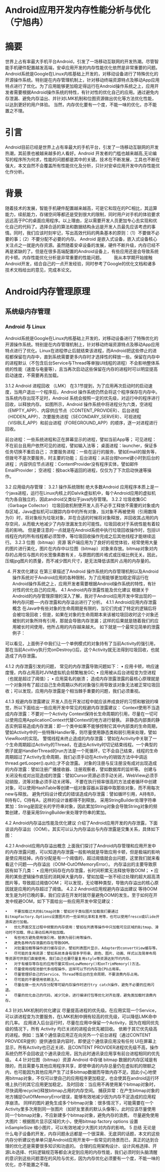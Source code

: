 # Android应用开发内存性能分析与优化（宁旭冉）


# 摘要

世界上占有率最大手机平台Android，引发了一场移动互联网的开发热潮。尽管智能手机硬件配置越发高端，安卓应用开发的内存性能优化依然是非常重要的问题。
Android系统是Google在Linux内核基础上开发的，对移动设备进行了特殊优化的开源操作系统。特别是在内存管理机制上，针对移动终端资源特点及移动App应用特点进行了优化。为了应用能够更加稳定得运行在Android操作系统之上，应用开发者需要根据Android操作系统的特性，有针对性的优化自己的应用。通过避免内存泄漏、避免内存溢出、并针对LMK机制和位图资源做出优化等方法优化性能，以达到更好的用户体验。
当然，内存优化要有一个度，不能一味的优化，亦不能置之不理。


# 引言
Android目前已经是世界上占有率最大的手机平台，引发了一场移动互联网的开发热潮，其前景也被越来越多的人看好。Android 开发者的门槛也越来越高,无论编写的程序所为何求，性能的问题都是其中的关键。技术在不断发展，工具也不断在强大，本文自然不会覆盖所有性能优化及分析，只针对安卓应用开发中内存性能优化作分析。

# 背景

随着技术的发展，智能手机硬件配置越来越高，可是它和现在的PC相比，其运算能力，续航能力，存储空间等都还是受到很大的限制，同时用户对手机的体验要求远远高于PC的桌面应用程序。以上理由，足以需要开发人员更加专心去实现和优化自己的代码了。选择合适的算法和数据结构永远是开发人员最先应该考虑的事情。同时，我们应该时刻牢记，写出高效代码的两条基本的原则：（1）不要做不必要的事；（2）不要分配不必要的内存。
Android 是嵌入式设备，嵌入式设备核心关注点之一就是内存资源。虽然随着安卓设备的发展，硬件不断升级，内存已经不再是紧缺的了。但是在很多高端配置的Android设备上，有些应用还是会导致系统的卡顿。内存性能优化分析是非常重要的性能问题。
　　我从本学期开始接触Android开发，结合自己的一点开发经验，同时参考了Google的优化文档和诸多技术文档给出的意见，完成本论文。


# Android内存管理原理
## 系统级内存管理
### Android 与 Linux
Android系统是Google在Linux内核基础上开发的，对移动设备进行了特殊优化的开源操作系统。特别是在内存管理机制上，针对移动终端资源特点及移动App应用特点进行了优化。Linux在进程停止后就结束该进程，而Android把这些停止的进程都保留在内存中，直到系统需要更多内存时才选择性的释放一些。保留在内存中的进程默认（不包含后台Service与Thread等单独UI线程的进程）不会影响整体系统的性能（速度与电量等），且当再次启动这些保留在内存的进程时可以明显提高启动速度，不需要再去加载。

3.1.2 Android 进程回收 （LMK）
在3.1节提到，为了应用再次启动时的启动速度，当用户退出一个程序后，Android 操作系统仍然会将这个程序保存在内存中。当系统内存出现不足时，Android 系统会按照一定的优先级，对运行中的程序进行回收，以释放内存。
如图所示，Android 操作系统中将进程分为六类，空进程（EMPTY_APP）、内容供应节点（CONTENT_PROVIDER）、后台进程（HIDDEN_APP）、次要服务进程（SECONDARY_SERVER）、可视进程（VISIBLE_APP）和前台进程（FOREGROUND_APP）的顺序，逐一对进程进行回收。


前台进程：一些系统进程和正在屏幕显示的进程，譬如当前App等；
可见进程：不在前台且用户依然可见的进程，譬如输入法等；
桌面进程：launcher，保证多任务切换不重启自己；
次要服务进程：一些在运行的服务，譬如Email的服务等，但拨号不是次要服务，时主要的功能；
后台进程：从前台按home键小时到后台的进程；
内容供应节点进程：ContentProvider没有程序实体，譬如邮件EmailProvider；
空进程：按back等返回的进程，仅仅为了下次启动快速等操作。

3.2 应用级内存管理：
3.2.1 操作系统限制
绝大多数Android 应用程序本质上是一个java进程，运行在Linux内核上的Dalvik虚拟机中，每个Android应用的虚拟机均为各自独立的，因此android又类似于java内存管理。
3.2.2  垃圾收集GC（Garbage Collector）
垃圾回收机制使开发人员不必手工释放不需要的对象或内存区域，Java虚拟机可以跟踪内存中的所有对象，当对象不再被使用（引用数降为0）时，将对象标为垃圾对象，并在合适的时候将对象释放，并回收其占用的内存空间，从而极大地减少了内存泄漏发生的可能性。垃圾回收对于系统性能有着较高的影响。
但是要注意的一点就是在Android系统中执行垃圾回收操作时，包括UI线程在内的所有线程都必须暂停，等垃圾回收操作完成之后其他线程才能继续运行。
3.2.3 位图（bitmap）资源
客户端应用为了良好的视觉体验，经常使用大量的图片进行美化，图片在内存中以位图（bitmap）对象来存放。bitmap对象对内存的占用仅与图片的长宽像素数有关，与原图的图片格式或压缩比例无关。因此，压缩jpg图片的质量，而不减少图片尺寸，是无法降低该图片占用的内存量的。

4. 开发优化建议
在第三章描述了Android 操作系统的内存管理机制以及Android操作系统对于Android应用的各种限制，为了应用能够更加稳定得运行在Android操作系统之上，应用开发者需要根据Android操作系统的特性，有针对性的优化自己的应用。
4.1 Android内存泄露性能及优化建议
根据关于Android的内存管理原理的深入了解，我对于Android应用开发中常出现的一种内存问题—-内存泄露和内存溢出进行了分析。
4.1.1 Android应用内存泄露概念
在Java中有些对象的生命周期是有限的，当它们完成了特定的逻辑后将会被垃圾回收；但是，如果在对象的生命周期本来该被垃圾回收时这个对象还被别的对象所持有引用，那就会导致内存泄漏；这样的后果就是随着我们的应用被长时间使用，他所占用的内存越来越大。
如下就是一个最常见简单的泄露例子：

可以看见，上面例子中我们让一个单例模式的对象持有了当前Activity的强引用，那在当前Acvitivy执行完onDestroy()后，这个Activity就无法得到垃圾回收，也就造成了内存泄露。

4.1.2 内存泄露引发的问题，
常见的内存泄露导致问题如下：
	•	应用卡顿，响应速度慢，内存占用高时JVM虚拟机会频繁触发GC;
	•	应用被从后台进程变为空进程（也就是超过了阈值）；
	•	应用莫名的崩溃；
造成内存泄露泄露的最核心原理就是一个对象持有了超过自己生命周期以外的对象强引用导致该对象无法被正常垃圾回收；可以发现，应用内存泄露是个相当棘手重要的问题，我们必须重视。

4.1.3 规避内存泄露建议
开发人员在开发过程中就应该养成良好的习惯和敏锐的嗅觉，所以下面给出一些应用开发中常见的规避内存泄露建议：
Context使用不当造成内存泄露：不要对一个Activity Context保持长生命周期的引用，尽量在一切可以使用应用ApplicationContext代替Context的地方进行替换。
非静态内部类的静态实例容易造成内存泄漏：即一个类中如果不能够控制它其中内部类的生命周期，譬如Activity中的一些特殊Handler等，则尽量使用静态类和弱引用来处理，譬如ViewRoot的实现。
警惕线程未终止造成的内存泄露：譬如在Activity中关联了一个生命周期超过Activity的Thread，在退出Activity时切记结束线程。一个典型的例子就是HandlerThread的run方法是一个死循环，它不会自己结束，线程的生命周期超过了Activity生命周期，我们必须手动在Activity的销毁方法中中调运thread.getLooper().quit();才不会泄露。
对象的注册与反注册没有成对出现造成的内存泄露：譬如注册广播接收器、注册观察者，譬如数据库的监听等。
创建与关闭没有成对出现造成的泄露：譬如Cursor资源必须手动关闭，WebView必须手动销毁，流等对象必须手动关闭等。
不要在执行频率很高的方法或者循环中创建对象，可以使用HashTable等创建一组对象容器从容器中取那些对象，而不用每次new与释放。
避免代码设计模式的错误造成内存泄露：譬如循环引用，A持有B，B持有C，C持有A，这样的设计谁都得不到释放。
采用StringBuilder处理字符串累加：String是固定长的字符串对象，因此累加String对象会导致String对象的频繁创建，尽量采用StringBuilder来处理字符串的累加。


4.2 Android内存溢出性能及优化建议
介绍了Android应用开发的内存泄露，下面谈谈内存溢出（OOM）。其实可以认为内存溢出与内存泄露是交集关系，具体如下图：


4.2.1 Android应用内存溢出概念
上面我们探讨了Android内存管理和应用开发中的内存泄露问题，可以知道内存泄露一般影响就是导致应用卡顿，但是极端的影响是使应用挂掉。内存分配是有一个阈值的，超过阈值就会出问题，这里我们就来看看这个问题—–内存溢出（OOM–OutOfMemoryError）。
内存溢出的主要导致原因有如下几类：
	•	应用代码存在内存泄露，长时间积累无法释放导致OOM；
	•	应用的某些逻辑操作疯狂的消耗掉大量内存，譬如加载一张不经过处理的超大超高清图片等，导致超过阈值OOM；
可以发现，无论哪种类型，导致内存溢出的核心原因就是应用的内存超过了阈值。
4.2.2 Android应用规避内存溢出建议
等待OOM发生是为时已晚的事，我们应该在开发时就尽量避免OOM的发生。至于如何在开发中规避OOM，如下下面给出一些应用开发中常见建议：

	•	不要加载过大的Bitmap对象：譬如对于类似图片加载我们要通过BitmapFactory.Options设置图片的一些采样比率和复用等，也可以使用fresco或Glide开源库进行加载。
	•	优化界面交互过程中频繁的内存使用：譬如在列表等操作中只加载可见区域的Bitmap、滑动时不加载、停止滑动后再开始加载。
	•	有些地方避免使用强引用，替换为弱引用等操作。
	•	避免各种内存泄露的存在导致OOM。
	•	对批量加载等操作进行缓存设计，譬如列表图片显示，Adapter的convertView缓存等。
	•	尽可能的复用资源：譬如系统本身有很多字符串、颜色、图片、动画、样式以及简单布局等资源可供我们直接使用，我们自己也要尽量复用style等资源达到节约内存。
	•	对于有缓存等存在的应用尽量实现onLowMemory()和onTrimMemory()方法。
	•	尽量使用线程池替代多线程操作，这样可以节约内存及CPU占用率。
	•	尽量管理好自己的Service、Thread等后台的生命周期，不要浪费内存占用。
	•	尽可能的不要使用依赖注入。
	•	尽量在做一些大内存分配等可疑内存操作时进行try catch操作，避免不必要的应用闪退。
	•	尽量的优化自己的代码，减少冗余，进行编译打包等优化对齐处理，避免类加载时浪费内存。

4.3 针对LMK机制的优化建议
尽量提高进程的优先级。在应用实现一个Service，可以讲进程变为次要服务，在LMK机制中拥有较高的优先级，可以降低LMK命中的几率。
应用进入后台运行时，尽量在应用中保留一个Activity，因为在相同优先级的情况下，所有 Activity 均已关闭的进程会优先被回收。
依赖于其它优先级高的进程。例如：当某个通信录应用正在向另外一个前台进程（通过CONTENT PROVIDER提供）提供通信录内容时，即使这个通信录应用没有任何 UI在屏幕上显示，所有Activity也已近关闭、且CONTENT PROVIDER进程优先级不高，操作系统仍然不会回收这个通讯录应用，因为此时通讯录应用享有前台进程相同的优先级。
4.4 针对位图（bitmap）资源
Android 中存储 bitmap 数据的内存区域是有限的，而且需要与其他应用程序共享，即使申请的内存总量仍在虚拟机的限额之内，也可能因为其他应用产生了过多bitmap数据而导致内存不足。因此小心地使用bitmap对象，不仅可以使自己的应用程序更加稳定，也会使其在android运行环境上执行的其它应用更加稳定。
及时回收：当应用不再使用某个bitmap对象时，尽快调用recycle()释放bitmap占用的内存空间。
捕获异常：在产生bitmap对象的地方捕捉OutOfMemoryError错误，能够有效地减少因为内存不足造成的应用程序崩溃。
同样的图片避免生成多个bitmap对象：很多情况下，可能需要在一个Activity里多次用到同一张图片（如好友里表的默认头像等）。此时应该尽量使用同一个bitmap对象，不应新建多个bitmap对象，避免内存的浪费。
尽量避免使用大图片：根据图片显示区域的大小，使用bitmap factory options 设置inSampleSize 缩小图片，可以有效地减少大图片对内存的影响。
5 总结
无论是什么电子设备的开发，内存问题永远都是一个很深奥、无底洞的话题，本文的这些内存分析建议也单单只是Android应用开发中一些常见的场景而已，真正的达到合理的优化还是需要很多知识和功底的。
合理的应用架构设计、设计风格选择、开源Lib选择、代码逻辑规范等都会决定到应用的内存性能，我们必须时刻头脑清醒的意识到这些问题潜在的风险与优劣，因为内存优化必须要有一个度，不能一味的优化，亦不能置之不理。